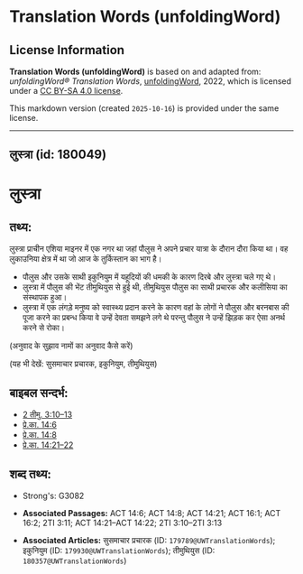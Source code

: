 # Translation Words (unfoldingWord)

## License Information

**Translation Words (unfoldingWord)** is based on and adapted from: _unfoldingWord® Translation Words_, [unfoldingWord](https://unfoldingword.org/utw), 2022, which is licensed under a [CC BY-SA 4.0 license](https://creativecommons.org/licenses/by-sa/4.0/legalcode.en).

This markdown version (created `2025-10-16`) is provided under the same license.



--------------------------------

## लुस्त्रा (id: 180049)

लुस्त्रा
========

तथ्य:
-----

लुस्त्रा प्राचीन एशिया माइनर में एक नगर था जहां पौलुस ने अपने प्रचार यात्रा के दौरान दौरा किया था। वह लुकाउनिया क्षेत्र में था जो आज के तुर्किस्तान का भाग है।

* पौलुस और उसके साथी इकुनियुम में यहूदियों की धमकी के कारण दिरबे और लुस्त्रा चले गए थे।
* लुस्त्रा में पौलुस की भेंट तीमुथियुस से हुई थी, तीमुथियुस पौलुस का साथी प्रचारक और कलीसिया का संस्थापक हुआ।
* लुस्त्रा में एक लंगड़े मनुष्य को स्वास्थ्य प्रदान करने के कारण वहां के लोगों ने पौलुस और बरनबास की पूजा करने का प्रबन्ध किया वे उन्हें देवता समझने लगे थे परन्तु पौलुस ने उन्हें झिड़क कर ऐसा अनर्थ करने से रोका।

(अनुवाद के सुझाव नामों का अनुवाद कैसे करें)

(यह भी देखें: सुसमाचार प्रचारक, इकुनियुम, तीमुथियुस)

बाइबल सन्दर्भ:
--------------

* [2 तीमु. 3:10–13](https://ref.ly/2Tim0:0)
* [प्रे.का. 14:6](https://ref.ly/Acts14:6)
* [प्रे.का. 14:8](https://ref.ly/Acts14:8)
* [प्रे.का. 14:21–22](https://ref.ly/Acts14:21-Acts14:22)

शब्द तथ्य:
----------

* Strong's: G3082

* **Associated Passages:** ACT 14:6; ACT 14:8; ACT 14:21; ACT 16:1; ACT 16:2; 2TI 3:11; ACT 14:21–ACT 14:22; 2TI 3:10–2TI 3:13
* **Associated Articles:** सुसमाचार प्रचारक (ID: `179789@UWTranslationWords`); इकुनियुम (ID: `179930@UWTranslationWords`); तीमुथियुस (ID: `180357@UWTranslationWords`)

